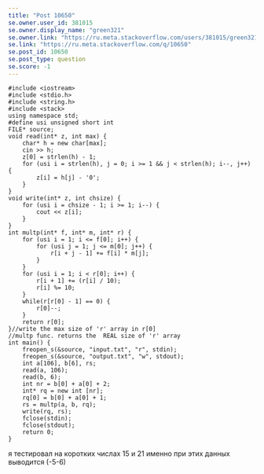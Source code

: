 ```yaml
---
title: "Post 10650"
se.owner.user_id: 381015
se.owner.display_name: "green321"
se.owner.link: "https://ru.meta.stackoverflow.com/users/381015/green321"
se.link: "https://ru.meta.stackoverflow.com/q/10650"
se.post_id: 10650
se.post_type: question
se.score: -1
---
```

<pre><code>#include &lt;iostream&gt;
#include &lt;stdio.h&gt;
#include &lt;string.h&gt;
#include &lt;stack&gt;
using namespace std;
#define usi unsigned short int
FILE* source;
void read(int* z, int max) {
    char* h = new char[max];
    cin &gt;&gt; h;
    z[0] = strlen(h) - 1;
    for (usi i = strlen(h), j = 0; i &gt;= 1 &amp;&amp; j &lt; strlen(h); i--, j++) {
        z[i] = h[j] - '0';
    }
}
void write(int* z, int chsize) {
    for (usi i = chsize - 1; i &gt;= 1; i--) {
        cout &lt;&lt; z[i];
    }
}
int multp(int* f, int* m, int* r) {
    for (usi i = 1; i &lt;= f[0]; i++) {
        for (usi j = 1; j &lt;= m[0]; j++) {
            r[i + j - 1] += f[i] * m[j];
        }
    }
    for (usi i = 1; i &lt; r[0]; i++) {
        r[i + 1] += (r[i] / 10);
        r[i] %= 10;
    }
    while(r[r[0] - 1] == 0) {
        r[0]--;
    }
    return r[0];
}//write the max size of 'r' array in r[0]
//multp func. returns the  REAL size of 'r' array
int main() {
    freopen_s(&amp;source, &quot;input.txt&quot;, &quot;r&quot;, stdin);
    freopen_s(&amp;source, &quot;output.txt&quot;, &quot;w&quot;, stdout);
    int a[106], b[6], rs;
    read(a, 106);
    read(b, 6);
    int nr = b[0] + a[0] + 2;
    int* rq = new int [nr];
    rq[0] = b[0] + a[0] + 1;
    rs = multp(a, b, rq);
    write(rq, rs);
    fclose(stdin);
    fclose(stdout);
    return 0;
}
</code></pre>
<p>я тестировал на коротких числах 15 и 21 именно при этих данных выводится (-5-6)</p>
